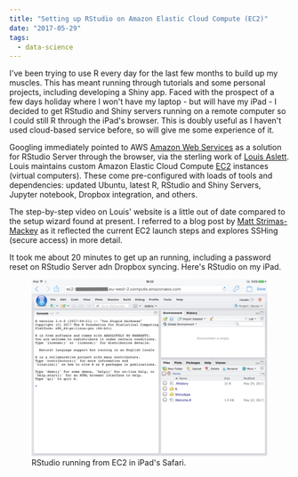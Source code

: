 ```yaml
---
title: "Setting up RStudio on Amazon Elastic Cloud Compute (EC2)"
date: "2017-05-29"
tags:
  - data-science
---
```


I've been trying to use R every day for the last few months to build up my muscles. This has meant running through tutorials and some personal projects, including developing a Shiny app. Faced with the prospect of a few days holiday where I won't have my laptop - but will have my iPad - I decided to get RStudio and Shiny servers running on a remote computer so I could still R through the iPad's browser. This is doubly useful as I haven't used cloud-based service before, so will give me some experience of it.

Googling immediately pointed to AWS [Amazon Web Services](https://aws.amazon.com/) as a solution for RStudio Server through the browser, via the sterling work of [Louis Aslett](http://www.louisaslett.com/RStudio_AMI/). Louis maintains custom Amazon Elastic Cloud Compute [EC2](https://aws.amazon.com/ec2/) instances (virtual computers). These come pre-configured with loads of tools and dependencies: updated Ubuntu, latest R, RStudio and Shiny Servers, Jupyter notebook, Dropbox integration, and others.

The step-by-step video on Louis' website is a little out of date compared to the setup wizard found at present. I referred to a blog post by [Matt Strimas-Mackey](http://strimas.com/r/rstudio-cloud-1/) as it reflected the current EC2 launch steps and explores SSHing (secure access) in more detail.

It took me about 20 minutes to get up an running, including a password reset on RStudio Server adn Dropbox syncing. Here's RStudio on my iPad. 


<figure class="align-centre">
  <a href="/assets/images/data-science/rstudio-ipad.jpg"><img src="/assets/images/data-science/rstudio-ipad.jpg" alt="RStudio running from EC2 in iPad's Safari"></a>
  <figcaption>RStudio running from EC2 in iPad's Safari.</figcaption>
</figure>